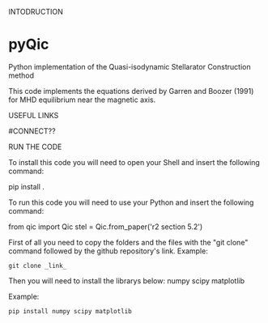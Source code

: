 INTODRUCTION
# pyQic
Python implementation of the Quasi-isodynamic Stellarator Construction method

This code implements the equations derived by Garren and Boozer (1991) for MHD equilibrium near the magnetic axis.


USEFUL LINKS


#CONNECT??


RUN THE CODE

To install this code you will need to open your Shell and insert the following command:




   pip install .
  


To run this code you will need to use your Python and insert the following command:


from qic import Qic
stel = Qic.from_paper('r2 section 5.2')


First of all you need to copy the folders and the files with the "git clone" command followed by the github repository's link.
Example:

    git clone _link_
    
   
   
Then you will need to install the librarys below:
  numpy
  scipy
  matplotlib
  
Example: 

    pip install numpy scipy matplotlib
    
